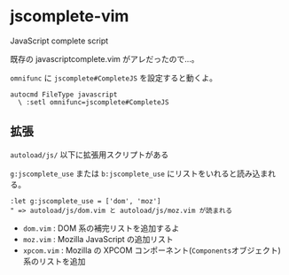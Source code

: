 jscomplete-vim
==============

JavaScript complete script

既存の javascriptcomplete.vim がアレだったので...。

`omnifunc` に `jscomplete#CompleteJS` を設定すると動くよ。

    autocmd FileType javascript
      \ :setl omnifunc=jscomplete#CompleteJS

拡張
----

`autoload/js/` 以下に拡張用スクリプトがある

`g:jscomplete_use` または `b:jscomplete_use` にリストをいれると読み込まれる。

    :let g:jscomplete_use = ['dom', 'moz']
    " => autoload/js/dom.vim と autoload/js/moz.vim が読まれる

- `dom.vim` : DOM 系の補完リストを追加するよ
- `moz.vim` : Mozilla JavaScript の追加リスト
- `xpcom.vim` : Mozilla の XPCOM コンポーネント(`Components`オブジェクト) 系のリストを追加

